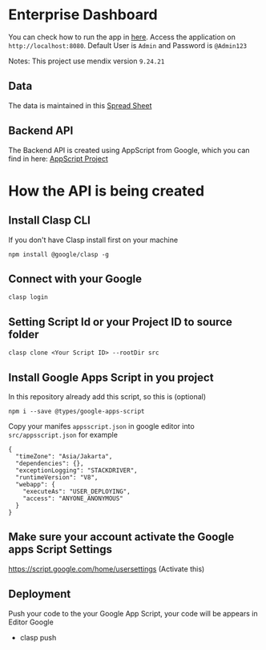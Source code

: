 # Enterprise Dashboard
You can check how to run the app in [here](./docker/README.md). Access the application on `http://localhost:8080`.
Default User is `Admin` and Password is `@Admin123`

Notes: This project use mendix version `9.24.21`

## Data
The data is maintained in this [Spread Sheet](https://docs.google.com/spreadsheets/d/1e7boDCAm5Rel64GfDueei_vWj71xJRVVwu1wcyHUWz0/edit?usp=sharing)

## Backend API
The Backend API is created using AppScript from Google, which you can find in here: [AppScript Project](https://script.google.com/home/projects/1zd9Jnmg7aEGlJybQ5k3M1EChpQ0G1bEqusoUMxaM7mWDdHqerI7x_pb0/edit)

# How the API is being created
## Install Clasp CLI
If you don't have Clasp install first on your machine
```
npm install @google/clasp -g
```

## Connect with your Google
```
clasp login
```

## Setting Script Id or your Project ID to source folder
```
clasp clone <Your Script ID> --rootDir src
```

## Install Google Apps Script in you project
In this repository already add this script, so this is (optional)
```
npm i --save @types/google-apps-script
```

Copy your manifes `appsscript.json` in google editor into `src/appsscript.json` for example
```
{
  "timeZone": "Asia/Jakarta",
  "dependencies": {},
  "exceptionLogging": "STACKDRIVER",
  "runtimeVersion": "V8",
  "webapp": {
    "executeAs": "USER_DEPLOYING",
    "access": "ANYONE_ANONYMOUS"
  }
}
```

## Make sure your account activate the Google apps Script Settings
https://script.google.com/home/usersettings (Activate this)


## Deployment
Push your code to the your Google App Script, your code will be appears in Editor Google
- clasp push
